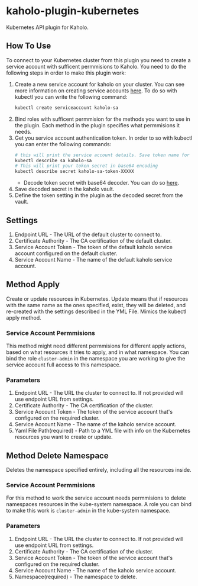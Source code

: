 # kaholo-plugin-kubernetes
Kubernetes API plugin for Kaholo.

## How To Use
To connect to your Kubernetes cluster from this plugin you need to create a service account with sufficent permmisions to Kaholo. You need to do the following steps in order to make this plugin work:
1. Create a new service account for kaholo on your cluster. You can see more information on creating service accounts [here](https://kubernetes.io/docs/tasks/configure-pod-container/configure-service-account/).
    To do so with kubectl you can write the following command:
    ```sh
    kubectl create serviceaccount kaholo-sa
    ```
2. Bind roles with sufficent permmision for the methods you want to use in the plugin.
    Each method in the plugin specifies what permmisions it needs.
3. Get you service account authentication token. In order to so with kubectl you can enter the following commands:
    ```sh
    # this will print the service account details. Save token name for later(kaholo-sa-token-XXXXX for example)
    kubectl describe sa kaholo-sa
    # This will print your token secret in base64 encoding
    kubectl describe secret kaholo-sa-token-XXXXX
    ```
    * Decode token secret with base64 decoder. You can do so [here](https://www.base64decode.org/).
4. Save decoded secret in the kaholo vault.
5. Define the token setting in the plugin as the decoded secret from the vault.

## Settings
1. Endpoint URL - The URL of the default cluster to connect to.
2. Certificate Authority - The CA certification of the default cluster.
3. Service Account Token - The token of the default kaholo service account configured on the default cluster.
4. Service Account Name - The name of the default kaholo service account. 

## Method Apply
Create or update resources in Kubernetes. Update means that if resources with the same name as the ones specified, exist, they will be deleted, and re-created with the settings described in the YML File. Mimics the kubectl apply method.

### Service Account Permmisions
This method might need different permmisions for different apply actions, based on what resources it tries to apply, and in what namespace.
You can bind the role `cluster-admin` in the namespace you are working to give the service account full access to this namespace.

### Parameters
1. Endpoint URL - The URL the cluster to connect to. If not provided will use endpoint URL from settings.
2. Certificate Authority - The CA certification of the cluster.
3. Service Account Token - The token of the service account that's configured on the required cluster.
4. Service Account Name - The name of the kaholo service account. 
5. Yaml File Path(required) - Path to a YML file with info on the Kubernetes resources you want to create or update.

## Method Delete Namespace
Deletes the namespace specified entirely, including all the resources inside.

### Service Account Permmisions
For this method to work the service account needs permmisions to delete namespaces resources in the kube-system namespace.
A role you can bind to make this work is `cluster-admin` in the kube-system namespace.

### Parameters
1. Endpoint URL - The URL the cluster to connect to. If not provided will use endpoint URL from settings.
2. Certificate Authority - The CA certification of the cluster.
3. Service Account Token - The token of the service account that's configured on the required cluster.
4. Service Account Name - The name of the kaholo service account. 
5. Namespace(required) - The namespace to delete.
